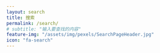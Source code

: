 ```yaml
---
layout: search
title: 搜索
permalink: /search/
# subtitle: "输入要查找的内容"
feature-img: "/assets/img/pexels/SearchPageHeader.jpg"
icon: "fa-search"
---
```

